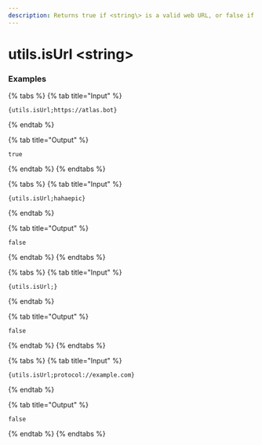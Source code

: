 ```yaml
---
description: Returns true if <string\> is a valid web URL, or false if it's anything else.
---
```


# utils.isUrl <string\>

### Examples

{% tabs %}
{% tab title="Input" %}

```text
{utils.isUrl;https://atlas.bot}
```

{% endtab %}

{% tab title="Output" %}

```text
true
```

{% endtab %}
{% endtabs %}

{% tabs %}
{% tab title="Input" %}

```text
{utils.isUrl;hahaepic}
```

{% endtab %}

{% tab title="Output" %}

```text
false
```

{% endtab %}
{% endtabs %}

{% tabs %}
{% tab title="Input" %}

```text
{utils.isUrl;}
```

{% endtab %}

{% tab title="Output" %}

```text
false
```

{% endtab %}
{% endtabs %}

{% tabs %}
{% tab title="Input" %}

```text
{utils.isUrl;protocol://example.com}
```

{% endtab %}

{% tab title="Output" %}

```text
false
```

{% endtab %}
{% endtabs %}
